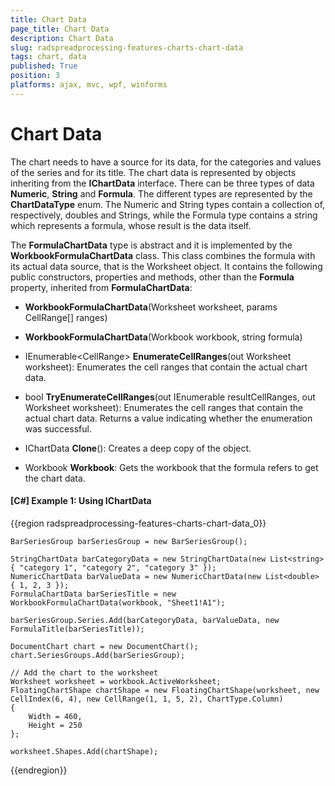 ```yaml
---
title: Chart Data
page_title: Chart Data
description: Chart Data
slug: radspreadprocessing-features-charts-chart-data
tags: chart, data
published: True
position: 3
platforms: ajax, mvc, wpf, winforms
---
```


# Chart Data

The chart needs to have a source for its data, for the categories and values of the series and for its title. The chart data is represented by objects inheriting from the **IChartData** interface. There can be three types of data  **Numeric**, **String** and **Formula**. The different types are represented by the **ChartDataType** enum. The Numeric and String types contain a collection of, respectively, doubles and Strings, while the Formula type contains a string which represents a formula, whose result is the data itself.

The **FormulaChartData** type is abstract and it is implemented by the **WorkbookFormulaChartData** class. This class combines the formula with its actual data source, that is the Worksheet object. It contains the following public constructors, properties and methods, other than the **Formula** property, inherited from **FormulaChartData**:

- **WorkbookFormulaChartData**(Worksheet worksheet, params CellRange[] ranges)

- **WorkbookFormulaChartData**(Workbook workbook, string formula)

- IEnumerable&lt;CellRange&gt; **EnumerateCellRanges**(out Worksheet worksheet): Enumerates the cell ranges that contain the actual chart data.

- bool **TryEnumerateCellRanges**(out IEnumerable<CellRange> resultCellRanges, out Worksheet worksheet): Enumerates the cell ranges that contain the actual chart data. Returns a value indicating whether the enumeration was successful.

- IChartData **Clone**(): Creates a deep copy of the object.

- Workbook **Workbook**: Gets the workbook that the formula refers to get the chart data.

#### [C#] Example 1: Using IChartData
{{region radspreadprocessing-features-charts-chart-data_0}}

    BarSeriesGroup barSeriesGroup = new BarSeriesGroup();

    StringChartData barCategoryData = new StringChartData(new List<string> { "category 1", "category 2", "category 3" });
    NumericChartData barValueData = new NumericChartData(new List<double> { 1, 2, 3 });
    FormulaChartData barSeriesTitle = new WorkbookFormulaChartData(workbook, "Sheet1!A1");

    barSeriesGroup.Series.Add(barCategoryData, barValueData, new FormulaTitle(barSeriesTitle));

    DocumentChart chart = new DocumentChart();
    chart.SeriesGroups.Add(barSeriesGroup);
    
    // Add the chart to the worksheet
    Worksheet worksheet = workbook.ActiveWorksheet;
    FloatingChartShape chartShape = new FloatingChartShape(worksheet, new CellIndex(6, 4), new CellRange(1, 1, 5, 2), ChartType.Column)
    {
        Width = 460,
        Height = 250
    };

    worksheet.Shapes.Add(chartShape);
{{endregion}}
